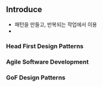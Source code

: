 ## Introduce
 - 패턴을 만들고, 반복되는 작업에서 이용
 - 

### Head First Design Patterns

### Agile Software Development

### GoF Design Patterns
